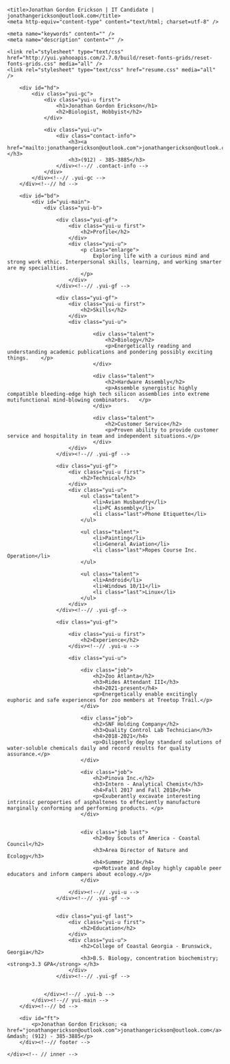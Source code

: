 <!DOCTYPE html PUBLIC "-//W3C//DTD XHTML 1.0 Strict//EN" "http://www.w3.org/TR/xhtml1/DTD/xhtml1-strict.dtd">
<html>
<head>

	<title>Jonathan Gordon Erickson | IT Candidate | jonathangerickson@outlook.com</title>
	<meta http-equiv="content-type" content="text/html; charset=utf-8" />

	<meta name="keywords" content="" />
	<meta name="description" content="" />

	<link rel="stylesheet" type="text/css" href="http://yui.yahooapis.com/2.7.0/build/reset-fonts-grids/reset-fonts-grids.css" media="all" />
	<link rel="stylesheet" type="text/css" href="resume.css" media="all" />

</head>
<body>

<div id="doc2" class="yui-t7">
	<div id="inner">

		<div id="hd">
			<div class="yui-gc">
				<div class="yui-u first">
					<h1>Jonathan Gordon Erickson</h1>
					<h2>Biologist, Hobbyist</h2>
				</div>

				<div class="yui-u">
					<div class="contact-info">
						<h3><a href="mailto:jonathangerickson@outlook.com">jonathangerickson@outlook.com</a></h3>
						<h3>(912) - 385-3885</h3>
					</div><!--// .contact-info -->
				</div>
			</div><!--// .yui-gc -->
		</div><!--// hd -->

		<div id="bd">
			<div id="yui-main">
				<div class="yui-b">

					<div class="yui-gf">
						<div class="yui-u first">
							<h2>Profile</h2>
						</div>
						<div class="yui-u">
							<p class="enlarge">
								Exploring life with a curious mind and strong work ethic. Interpersonal skills, learning, and working smarter are my specialities.
							</p>
						</div>
					</div><!--// .yui-gf -->

					<div class="yui-gf">
						<div class="yui-u first">
							<h2>Skills</h2>
						</div>
						<div class="yui-u">

								<div class="talent">
									<h2>Biology</h2>
									<p>Energetically reading and understanding academic publications and pondering possibly exciting things.	</p>
								</div>

								<div class="talent">
									<h2>Hardware Assembly</h2>
									<p>Assemble synergistic highly compatible bleeding-edge high tech silicon assemblies into extreme mutifunctional mind-blowing combinators.	 </p>
								</div>

								<div class="talent">
									<h2>Customer Service</h2>
									<p>Proven ability to provide customer service and hospitality in team and independent situations.</p>
								</div>
						</div>
					</div><!--// .yui-gf -->

					<div class="yui-gf">
						<div class="yui-u first">
							<h2>Technical</h2>
						</div>
						<div class="yui-u">
							<ul class="talent">
								<li>Avian Husbandry</li>
								<li>PC Assembly</li>
								<li class="last">Phone Etiquette</li>
							</ul>

							<ul class="talent">
								<li>Painting</li>
								<li>General Aviation</li>
								<li class="last">Ropes Course Inc. Operation</li>
							</ul>

							<ul class="talent">
								<li>Android</li>
								<li>Windows 10/11</li>
								<li class="last">Linux</li>
							</ul>
						</div>
					</div><!--// .yui-gf-->

					<div class="yui-gf">

						<div class="yui-u first">
							<h2>Experience</h2>
						</div><!--// .yui-u -->

						<div class="yui-u">

							<div class="job">
								<h2>Zoo Atlanta</h2>
								<h3>Rides Attendant III</h3>
								<h4>2021-present</h4>
								<p>Energetically enable excitingly euphoric and safe experiences for zoo members at Treetop Trail.</p>
							</div>

							<div class="job">
								<h2>SNF Holding Company</h2>
								<h3>Quality Control Lab Technician</h3>
								<h4>2018-2021</h4>
								<p>Diligently deploy standard solutions of water-soluble chemicals daily and record results for quality assurance.</p>
							</div>

							<div class="job">
								<h2>Pinova Inc.</h2>
								<h3>Intern - Analytical Chemist</h3>
								<h4>Fall 2017 and Fall 2018</h4>
								<p>Exuberantly excavate interesting intrinsic peroperties of asphaltenes to effeciently manufacture marginally conforming and performing products. </p>
							</div>


							<div class="job last">
								<h2>Boy Scouts of America - Coastal Council</h2>
								<h3>Area Director of Nature and Ecology</h3>
								<h4>Summer 2018</h4>
								<p>Motivate and deploy highly capable peer educators and inform campers about ecology.</p>
							</div>

						</div><!--// .yui-u -->
					</div><!--// .yui-gf -->


					<div class="yui-gf last">
						<div class="yui-u first">
							<h2>Education</h2>
						</div>
						<div class="yui-u">
							<h2>College of Coastal Georgia - Brunswick, Georgia</h2>
							<h3>B.S. Biology, concentration biochemistry; <strong>3.3 GPA</strong> </h3>
						</div>
					</div><!--// .yui-gf -->


				</div><!--// .yui-b -->
			</div><!--// yui-main -->
		</div><!--// bd -->

		<div id="ft">
			<p>Jonathan Gordon Erickson; <a href="jonathangerickson@outlook.com">jonathangerickson@outlook.com</a> &mdash; (912) - 385-3885</p>
		</div><!--// footer -->

	</div><!-- // inner -->


</div><!--// doc -->


</body>
</html>
